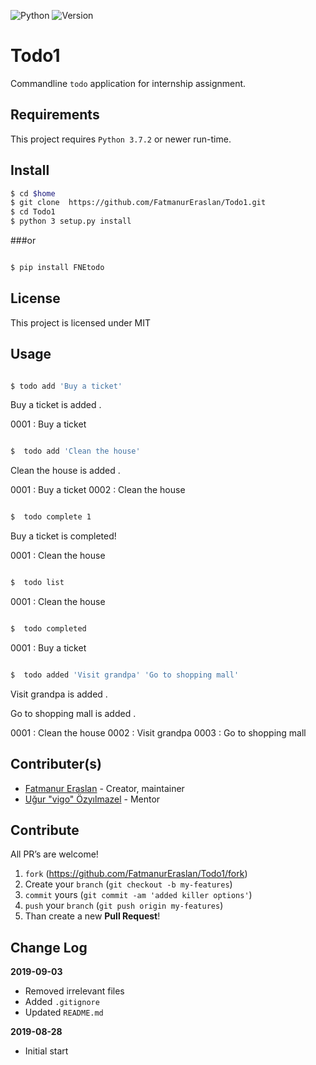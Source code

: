 ![Python](https://img.shields.io/badge/python-3.7.2-green.svg)
![Version](https://img.shields.io/badge/version-0.1.1-yellow.svg)

# Todo1

Commandline `todo` application for internship assignment.

## Requirements

This project requires `Python 3.7.2` or newer run-time.

## Install


```sh
$ cd $home  
$ git clone  https://github.com/FatmanurEraslan/Todo1.git
$ cd Todo1
$ python 3 setup.py install
```

###or

```sh

$ pip install FNEtodo  

```



## License

This project is licensed under MIT

## Usage
```sh

$ todo add 'Buy a ticket'

```

Buy a ticket is added .

0001 : Buy a ticket

```sh

$  todo add 'Clean the house'

```

Clean the house is added .

0001 : Buy a ticket
0002 : Clean the house


```sh

$  todo complete 1

```

Buy a ticket is completed!

0001 : Clean the house


```sh

$  todo list

```
0001 : Clean the house


```sh

$  todo completed

```

0001 : Buy a ticket


```sh

$  todo added 'Visit grandpa' 'Go to shopping mall'

```
Visit grandpa is added .

Go to shopping mall is added .

0001 : Clean the house
0002 : Visit grandpa
0003 : Go to shopping mall

## Contributer(s)

- [Fatmanur Eraslan](https://github.com/FatmanurEraslan) - Creator, maintainer
- [Uğur "vigo" Özyılmazel](https://github.com/vigo) - Mentor

## Contribute

All PR’s are welcome!

1. `fork` (https://github.com/FatmanurEraslan/Todo1/fork)
1. Create your `branch` (`git checkout -b my-features`)
1. `commit` yours (`git commit -am 'added killer options'`)
1. `push` your `branch` (`git push origin my-features`)
1. Than create a new **Pull Request**!

## Change Log

**2019-09-03**

- Removed irrelevant files
- Added `.gitignore`
- Updated `README.md`

**2019-08-28**

- Initial start
